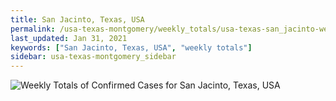 ```yaml
---
title: San Jacinto, Texas, USA
permalink: /usa-texas-montgomery/weekly_totals/usa-texas-san_jacinto-weekly_totals.html
last_updated: Jan 31, 2021
keywords: ["San Jacinto, Texas, USA", "weekly totals"]
sidebar: usa-texas-montgomery_sidebar
---
```


![Weekly Totals of Confirmed Cases for San Jacinto, Texas, USA](/covid_tracker/images/graphs/usa-texas-san_jacinto-weekly_totals_graph.png)
